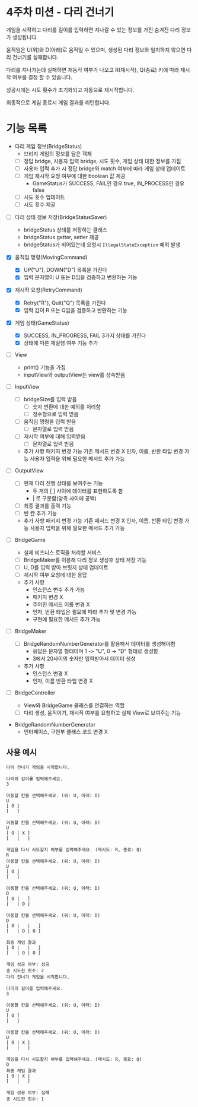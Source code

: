 # 4주차 미션 - 다리 건너기

게임을 시작하고 다리를 길이를 입력하면 지나갈 수 있는 정보를 가진 숨겨진 다리 정보가 생성됩니다.

움직임은 U(위)와 D(아래)로 움직일 수 있으며, 생성된 다리 정보와 일치하지 않으면 다리 건너기를 실패합니다.

다리를 지나가는데 실패하면 재동작 여부가 나오고 R(재시작), Q(종료) 키에 따라 재시작 여부를
결정 할 수 있습니다.

성공시에는 시도 횟수가 초기화되고 자동으로 재시작합니다.

최종적으로 게임 종료시 게임 결과를 리턴합니다.


# 기능 목록

- 다리 게임 정보(BridgeStatus)
  - 브리지 게임의 정보를 담은 객체
  - [ ] 정답 bridge, 사용자 입력 bridge, 시도 횟수, 게임 상태 대한 정보를 가짐
  - [ ] 사용자 입력 추가 시 정답 bridge와 match 여부에 따라 게임 상태 업데이트
  - [ ] 게임 재시작 요청 여부에 대한 boolean 값 제공
    - GameStatus가 SUCCESS, FAIL인 경우 true, IN_PROCESS인 경우 false
  - [ ] 시도 횟수 업데이트
  - [ ] 시도 횟수 제공

- [ ] 다리 상태 정보 저장(BridgeStatusSaver)
  - bridgeStatus 상태를 저장하는 클래스
  - bridgeStatus getter, setter 제공
  - bridgeStatus가 비어있는데 요청시 `IllegalStateException` 예외 발생

- [x] 움직임 명령(MovingCommand)
  - [x] UP("U"), DOWN("D") 목록을 가진다
  - [x] 입력 문자열이 U 또는 D임을 검증하고 변환하는 기능

- [x] 재시작 요청(RetryCommand)
  - [x] Retry("R"), Quit("Q") 목록을 가진다
  - [x] 입력 값이 R 또는 Q임을 검증하고 반환하는 기능

- [x] 게임 상태(GameStatus)
  - [x] SUCCESS, IN_PROGRESS, FAIL 3가지 상태를 가진다
  - [x] 상태에 따른 재실행 여부 기능 추가

- [ ] View
  - print() 기능을 가짐
  - inputView와 outputView는 view를 상속받음

- [ ] InputView
  - [ ] bridgeSize를 입력 받음
    - [ ] 숫자 변환에 대한 예외를 처리함
    - [ ] 정수형으로 입력 받음
  - [ ] 움직임 명령을 입력 받음
    - [ ] 문자열로 입력 받음
  - [ ] 재시작 여부에 대해 입력받음
    - [ ] 문자열로 입력 받음
  - 추가 사항
    패키지 변경 가능
    기존 메서드 변경 X
    인자, 이름, 반환 타입 변경 가능
    사용자 입력을 위해 필요한 메서드 추가 가능

- [ ] OutputView
  - [ ] 현재 다리 진행 상태를 보여주는 기능
    - 두 개의 [ ] 사이에 데이터를 표현하도록 함
    - | 로 구분함(양측 사이에 공백)
  - [ ] 최종 결과를 출력 기능
  - [ ] 빈 칸 추가 기능
  - 추가 사항
    패키지 변경 가능
    기존 메서드 변경 X
    인자, 이름, 반환 타입 변경 가능
    사용자 입력을 위해 필요한 메서드 추가 가능

- [ ] BridgeGame
  - 실제 비즈니스 로직을 처리할 서비스
  - [ ] BridgeMaker를 이용해 다리 정보 생성후 상태 저장 기능
  - [ ] U, D를 입력 받아 브릿지 상태 업데이트
  - [ ] 재시작 여부 요청에 대한 응답
  - 추가 사항
    - 인스턴스 변수 추가 가능
    - 패키지 변경 X
    - 주어진 메서드 이름 변경 X
    - 인자, 반환 타입은 필요에 따라 추가 및 변경 가능
    - 구현에 필요한 메서드 추가 가능

- [ ] BridgeMaker
  - [ ] BridgeRandomNumberGenerator를 활용해서 데이터를 생성해야함
    - 응답은 문자열 형태이며 1 -> "U", 0 -> "D" 형태로 생성함
    - 3에서 20사이의 숫자만 입력받아서 데이터 생성
  - 추가 사항
    - 인스턴스 변경 X
    - 인자, 이름 반환 타입 변경 X
    
- [ ] BridgeController
  - View와 BridgeGame 클래스를 연결하는 역할
  - [ ] 다리 생성, 움직이기, 재시작 여부를 요청하고 실제 View로 보여주는 기능
- BridgeRandomNumberGenerator
  - 인터페이스, 구현부 클래스 코드 변경 X

## 사용 예시

```text
다리 건너기 게임을 시작합니다.

다리의 길이를 입력해주세요.
3

이동할 칸을 선택해주세요. (위: U, 아래: D)
U
[ O ]
[   ]

이동할 칸을 선택해주세요. (위: U, 아래: D)
U
[ O | X ]
[   |   ]

게임을 다시 시도할지 여부를 입력해주세요. (재시도: R, 종료: Q)
R
이동할 칸을 선택해주세요. (위: U, 아래: D)
U
[ O ]
[   ]

이동할 칸을 선택해주세요. (위: U, 아래: D)
D
[ O |   ]
[   | O ]

이동할 칸을 선택해주세요. (위: U, 아래: D)
D
[ O |   |   ]
[   | O | O ]

최종 게임 결과
[ O |   |   ]
[   | O | O ]

게임 성공 여부: 성공
총 시도한 횟수: 2
다리 건너기 게임을 시작합니다.

다리의 길이를 입력해주세요.
3

이동할 칸을 선택해주세요. (위: U, 아래: D)
U
[ O ]
[   ]

이동할 칸을 선택해주세요. (위: U, 아래: D)
U
[ O | X ]
[   |   ]

게임을 다시 시도할지 여부를 입력해주세요. (재시도: R, 종료: Q)
Q
최종 게임 결과
[ O | X ]
[   |   ]

게임 성공 여부: 실패
총 시도한 횟수: 1

```